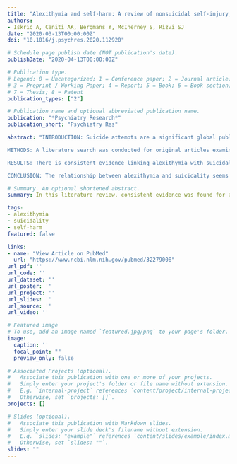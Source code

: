 ```yaml
---
title: "Alexithymia and self-harm: A review of nonsuicidal self-injury, suicidal ideation, and suicide attempts"
authors:
- Iskric A, Ceniti AK, Bergmans Y, McInerney S, Rizvi SJ
date: "2020-03-13T00:00:00Z"
doi: "10.1016/j.psychres.2020.112920"

# Schedule page publish date (NOT publication's date).
publishDate: "2020-04-13T00:00:00Z"

# Publication type.
# Legend: 0 = Uncategorized; 1 = Conference paper; 2 = Journal article;
# 3 = Preprint / Working Paper; 4 = Report; 5 = Book; 6 = Book section;
# 7 = Thesis; 8 = Patent
publication_types: ["2"]

# Publication name and optional abbreviated publication name.
publication: "*Psychiatry Research*"
publication_short: "Psychiatry Res"

abstract: "INTRODUCTION: Suicide attempts are a significant global public health concern. Research into non-traditional factors, such as the presence of alexithymia, may shed light on the prediction of suicidal behaviours, which can aid intervention and prevention strategies. To ascertain whether alexithymia is a unique risk factor for suicide attempts, this article reviews the evidence on alexithymia related to suicidal ideation, attempts, and non-suicidal self-injury (NSSI).

METHODS: A literature search was conducted for original articles examining the general and psychiatric populations.

RESULTS: There is consistent evidence linking alexithymia with suicidal ideation and NSSI, but inconsistent evidence linking it to suicide attempts.

CONCLUSION: The relationship between alexithymia and suicidality seems to differ based on whether the research focuses on suicidal ideation, suicide attempts, or NSSI. The relationship between alexithymia and suicidality can be understood within the context of multiple code theory and childhood trauma. Future research should explore the whether alexithymia can reliably distinguish between those with a single attempt and those with multiple suicide attempts as well as alexithymia levels pre- and post-intervention with suicide-related behavior as outcomes in treatment studies."

# Summary. An optional shortened abstract.
summary: In this literature review, consistent evidence was found for an association between alexithymia and suicidal ideation, and between alexithymia and non-suicidal self-injury &mdash; but weaker evidence linking alexithymia & suicide attempts. Findings have implications for suicide prevention and risk prediction, but further study is needed.

tags:
- alexithymia
- suicidality
- self-harm
featured: false

links:
- name: "View Article on PubMed"
  url: "https://www.ncbi.nlm.nih.gov/pubmed/32279008"
url_pdf: ''
url_code: ''
url_dataset: ''
url_poster: ''
url_project: ''
url_slides: ''
url_source: ''
url_video: ''

# Featured image
# To use, add an image named `featured.jpg/png` to your page's folder. 
image:
  caption: ''
  focal_point: ""
  preview_only: false

# Associated Projects (optional).
#   Associate this publication with one or more of your projects.
#   Simply enter your project's folder or file name without extension.
#   E.g. `internal-project` references `content/project/internal-project/index.md`.
#   Otherwise, set `projects: []`.
projects: []

# Slides (optional).
#   Associate this publication with Markdown slides.
#   Simply enter your slide deck's filename without extension.
#   E.g. `slides: "example"` references `content/slides/example/index.md`.
#   Otherwise, set `slides: ""`.
slides: ""
---
```

